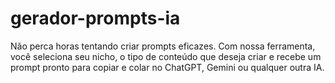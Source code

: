 # gerador-prompts-ia
Não perca horas tentando criar prompts eficazes. Com nossa ferramenta, você seleciona seu nicho, o tipo de conteúdo que deseja criar e recebe um prompt pronto para copiar e colar no ChatGPT, Gemini ou qualquer outra IA.
